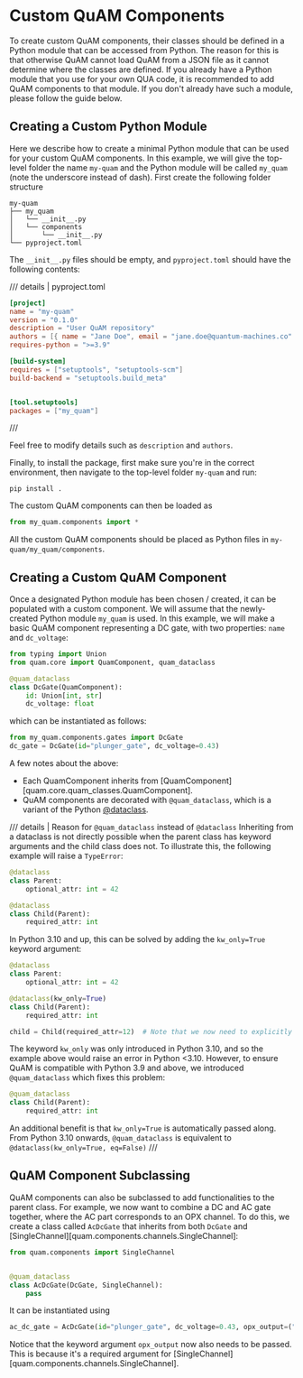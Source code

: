 # Custom QuAM Components

To create custom QuAM components, their classes should be defined in a Python module that can be accessed from Python.
The reason for this is that otherwise QuAM cannot load QuAM from a JSON file as it cannot determine where the classes are defined.
If you already have a Python module that you use for your own QUA code, it is recommended to add QuAM components to that module.
If you don't already have such a module, please follow the guide below.

## Creating a Custom Python Module
Here we describe how to create a minimal Python module that can be used for your custom QuAM components.
In this example, we will give the top-level folder the name `my-quam` and the Python module will be called `my_quam` (note the underscore instead of dash).
First create the following folder structure
```
my-quam
├── my_quam
│   └── __init__.py
│   └── components
│       └── __init__.py
└── pyproject.toml
```
The `__init__.py` files should be empty, and `pyproject.toml` should have the following contents:

/// details | pyproject.toml
```toml
[project]
name = "my-quam"
version = "0.1.0"
description = "User QuAM repository"
authors = [{ name = "Jane Doe", email = "jane.doe@quantum-machines.co" }]
requires-python = ">=3.9"

[build-system]
requires = ["setuptools", "setuptools-scm"]
build-backend = "setuptools.build_meta"


[tool.setuptools]
packages = ["my_quam"]
```
///

Feel free to modify details such as `description` and `authors`.

Finally, to install the package, first make sure you're in the correct environment, then navigate to the top-level folder `my-quam` and run:
```
pip install .
```
The custom QuAM components can then be loaded as
```python
from my_quam.components import *
```
All the custom QuAM components should be placed as Python files in `my-quam/my_quam/components`.

## Creating a Custom QuAM Component
Once a designated Python module has been chosen / created, it can be populated with a custom component.
We will assume that the newly-created Python module `my_quam` is used.
In this example, we will make a basic QuAM component representing a DC gate, with two properties: `name` and `dc_voltage`:

```python title="my_quam/components/gates.py"
from typing import Union
from quam.core import QuamComponent, quam_dataclass

@quam_dataclass
class DcGate(QuamComponent):
    id: Union[int, str]
    dc_voltage: float
```
which can be instantiated as follows:
```python
from my_quam.components.gates import DcGate
dc_gate = DcGate(id="plunger_gate", dc_voltage=0.43)
```

A few notes about the above:

- Each QuamComponent inherits from [QuamComponent][quam.core.quam_classes.QuamComponent].
- QuAM components are decorated with `@quam_dataclass`, which is a variant of the Python [@dataclass](https://docs.python.org/3/library/dataclasses.html).

/// details | Reason for `@quam_dataclass` instead of `@dataclass`
Inheriting from a dataclass is not directly possible when the parent class has keyword arguments and the child class does not.
To illustrate this, the following example will raise a `TypeError`:
```python
@dataclass
class Parent:
    optional_attr: int = 42

@dataclass
class Child(Parent):
    required_attr: int
```

In Python 3.10 and up, this can be solved by adding the `kw_only=True` keyword argument:
```python
@dataclass
class Parent:
    optional_attr: int = 42

@dataclass(kw_only=True)
class Child(Parent):
    required_attr: int

child = Child(required_attr=12)  # Note that we now need to explicitly pass keywords
```

The keyword `kw_only` was only introduced in Python 3.10, and so the example above would raise an error in Python <3.10.
However, to ensure QuAM is compatible with Python 3.9 and above, we introduced `@quam_dataclass` which fixes this problem:

```python
@quam_dataclass
class Child(Parent):
    required_attr: int
```

An additional benefit is that `kw_only=True` is automatically passed along.  
From Python 3.10 onwards, `@quam_dataclass` is equivalent to `@dataclass(kw_only=True, eq=False)`
///

## QuAM Component Subclassing
QuAM components can also be subclassed to add functionalities to the parent class.
For example, we now want to combine a DC and AC gate together, where the AC part corresponds to an OPX channel.
To do this, we create a class called `AcDcGate` that inherits from both `DcGate` and [SingleChannel][quam.components.channels.SingleChannel]:

```python
from quam.components import SingleChannel


@quam_dataclass
class AcDcGate(DcGate, SingleChannel):
    pass
```

It can be instantiated using
```python
ac_dc_gate = AcDcGate(id="plunger_gate", dc_voltage=0.43, opx_output=("con1", 1))
```

Notice that the keyword argument `opx_output` now also needs to be passed. This is because it's a required argument for [SingleChannel][quam.components.channels.SingleChannel].
